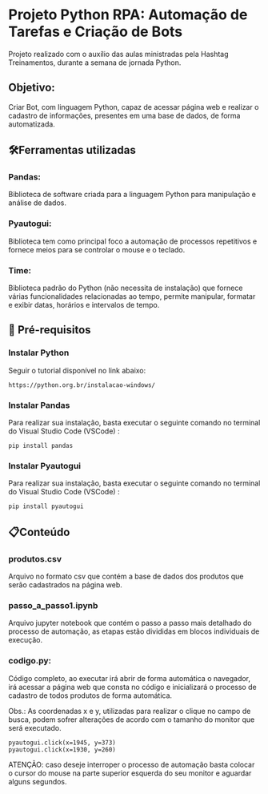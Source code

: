 # Projeto Python RPA: Automação de Tarefas e Criação de Bots 

Projeto realizado com o auxílio das aulas ministradas pela Hashtag Treinamentos, durante a semana de jornada Python.

## Objetivo: 

Criar Bot, com linguagem Python, capaz de acessar página web e realizar o cadastro de informações, presentes em uma base de dados, de forma automatizada.

## 🛠️Ferramentas utilizadas
### Pandas:
Biblioteca de software criada para a linguagem Python para manipulação e análise de dados.

### Pyautogui:
Biblioteca tem como principal foco a automação de processos repetitivos e fornece meios para se controlar o mouse e o teclado.

### Time: 
Biblioteca padrão do Python (não necessita de instalação) que fornece várias funcionalidades relacionadas ao tempo, permite manipular, formatar e exibir datas, horários e intervalos de tempo.

## 🔧 Pré-requisitos

### Instalar Python

Seguir o tutorial disponível no link abaixo:

    https://python.org.br/instalacao-windows/

### Instalar Pandas

Para realizar sua instalação, basta executar o seguinte comando no terminal do Visual Studio Code (VSCode) : 

    pip install pandas 

### Instalar Pyautogui

Para realizar sua instalação, basta executar o seguinte comando no terminal do Visual Studio Code (VSCode) : 

    pip install pyautogui 

## 📋Conteúdo 

### produtos.csv
Arquivo no formato csv que contém a base de dados dos produtos que serão cadastrados na página web.

### passo_a_passo1.ipynb
Arquivo jupyter notebook que contém o passo a passo mais detalhado do processo de automação, as etapas estão divididas em blocos individuais de execução. 

### codigo.py: 
Código completo, ao executar irá abrir de forma automática o navegador, irá acessar a página web que consta no código e inicializará o processo de cadastro de todos produtos de forma automática.

Obs.: As coordenadas x e y, utilizadas para realizar o clique no campo de busca, podem sofrer alterações de acordo com o tamanho do monitor que será executado.

    pyautogui.click(x=1945, y=373)
    pyautogui.click(x=1930, y=260)

  ATENÇÃO: caso deseje interroper o processo de automação basta colocar o cursor do mouse na parte superior esquerda do seu monitor e aguardar alguns segundos.





